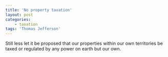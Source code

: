 ```yaml
---
title: 'No property taxation'
layout: post
categories:
    - taxation
tags: 'Thomas Jefferson'
---
```


Still less let it be proposed that our properties within our own territories be taxed or regulated by any power on earth but our own.